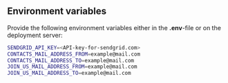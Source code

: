 ## Environment variables

Provide the following environment variables either in the **.env**-file or on the deployment server:

```sh
SENDGRID_API_KEY=<API-key-for-sendgrid.com>
CONTACTS_MAIL_ADDRESS_FROM=example@mail.com
CONTACTS_MAIL_ADDRESS_TO=example@mail.com
JOIN_US_MAIL_ADDRESS_FROM=example@mail.com
JOIN_US_MAIL_ADDRESS_TO=example@mail.com
```
